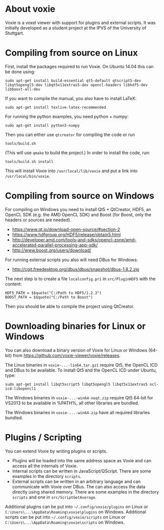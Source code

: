 About voxie
===========

Voxie is a voxel viewer with support for plugins and external scripts.
It was initially developed as a student project at the IPVS of the University
of Stuttgart.


Compiling from source on Linux
==============================

First, install the packages required to run Voxie. On Ubuntu 14.04 this can be done using:

    sudo apt-get install build-essential qt5-default qtscript5-dev libqt5opengl5-dev libqt5x11extras5-dev opencl-headers libhdf5-dev libboost-all-dev

If you want to compile the manual, you also have to install LaTeX:

    sudo apt-get install texlive-latex-recommended

For running the python examples, you need python + numpy:

    sudo apt-get install python3-numpy

Then you can either use `qtcreator` for compiling the code or run

    tools/build.sh

(This will use `qmake` to build the project.)
In order to install the code, run:

    tools/build.sh install

This will install Voxie into `/usr/local/lib/voxie` and put a link
into `/usr/local/bin/voxie`.


Compiling from source on Windows
================================

For compiling on Windows you need to install Qt5 + QtCreator, HDF5, an OpenCL
SDK (e.g. the AMD OpenCL SDK) and Boost (for Boost, only the headers or sources
are needed).

* <https://www.qt.io/download-open-source/#section-2>
* <https://www.hdfgroup.org/HDF5/release/obtain5.html>
* <http://developer.amd.com/tools-and-sdks/opencl-zone/amd-accelerated-parallel-processing-app-sdk/>
* <http://www.boost.org/users/download/>

For running external scripts you also will need DBus for Windows:

* <http://cgit.freedesktop.org/dbus/dbus/snapshot/dbus-1.8.2.zip>

The next step is to create a file `localconfig.pri` in `src/PluginHDF5` with
the content:

    HDF5_PATH = $$quote("C:/Path to HDF5/1.2.3")
    BOOST_PATH = $$quote("C:/Path to Boost")

Then you should be able to compile the project using QtCreator.


Downloading binaries for Linux or Windows
=========================================

You can also download a binary version of Voxie for Linux or Windows (64-bit)
from <https://github.com/voxie-viewer/voxie/releases>.

The Linux binaries in `voxie-...-lin64.tar.gz1` require Qt5, the OpenCL ICD and
DBus to be available. To install Qt5 and the OpenCL ICD under Ubuntu, type:

    sudo apt-get install libqt5script5 libqt5opengl5 libqt5x11extras5 ocl-icd-libopencl1

The Windows binaries in `voxie-...-win64-noqt.zip` require Qt5 64-bit for
VS2013 to be available in %PATH%, all other libraries are bundled.

The Windows binaries in `voxie-...-win64.zip` have all required libraries
bundled.


Plugins / Scripting
===================

You can extend Voxie by writing plugins or scripts.

* Plugins will be loaded into the same address space as Voxie and can access
  all the internals of Voxie.
* Internal scripts can be written in JavaScript/QScript. There are some examples
  in the directory `scripts`.
* External scripts can be written in an arbitrary language and can communicate
  with Voxie over DBus. The can also access the data directly using shared
  memory. There are some examples in the directory `scripts` and one in
  `src/ScriptGetAverage`.

Additional plugins can be put into `~/.config/voxie/plugins` on Linux or
`C:\Users\...\AppData\Roaming\voxie\plugins` on Windows.
Additional scripts can be put into `~/.config/voxie/scripts` on Linux or
`C:\Users\...\AppData\Roaming\voxie\scripts` on Windows.
